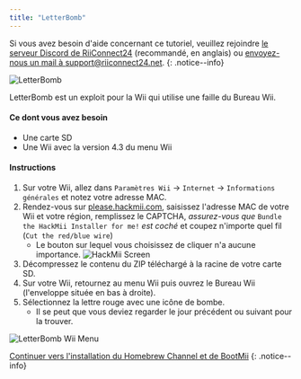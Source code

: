 ```yaml
---
title: "LetterBomb"
---
```


Si vous avez besoin d'aide concernant ce tutoriel, veuillez rejoindre [le serveur Discord de RiiConnect24](https://discord.gg/b4Y7jfD) (recommandé, en anglais) ou [envoyez-nous un mail à support@riiconnect24.net](mailto:support@riiconnect24.net).
{: .notice--info}

![LetterBomb](/images/letterbomb.png)

LetterBomb est un exploit pour la Wii qui utilise une faille du Bureau Wii.

#### Ce dont vous avez besoin
- Une carte SD
- Une Wii avec la version 4.3 du menu Wii

#### Instructions

1. Sur votre Wii, allez dans `Paramètres Wii` -> `Internet` -> `Informations générales` et notez votre adresse MAC.
2. Rendez-vous sur [please.hackmii.com](https://please.hackmii.com), saisissez l'adresse MAC de votre Wii et votre région, remplissez le CAPTCHA, *assurez-vous que* `Bundle the HackMii Installer for me!` *est coché* et coupez n'importe quel fil (`Cut the red/blue wire`)
   - Le bouton sur lequel vous choisissez de cliquer n'a aucune importance. ![HackMii Screen](/images/Wii/LetterBomb-PC.png)
3. Décompressez le contenu du ZIP téléchargé à la racine de votre carte SD.
4. Sur votre Wii, retournez au menu Wii puis ouvrez le Bureau Wii (l'enveloppe située en bas à droite).
5. Sélectionnez la lettre rouge avec une icône de bombe.
   - Il se peut que vous deviez regarder le jour précédent ou suivant pour la trouver.

![LetterBomb Wii Menu](/images/Wii/LetterBomb-Wii.png)

[Continuer vers l'installation du Homebrew Channel et de BootMii](hbc)
{: .notice--info}
